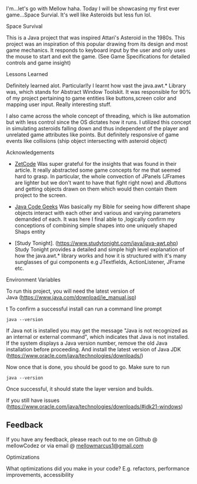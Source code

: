 
I'm...let's go with Mellow haha.  Today I will be showcasing my first ever game...Space Survial. It's well like Asteroids but less fun lol.


Space Survival 

This is a Java project that was inspired Attari's Asteroid in the 1980s. This project was an inspiration of this popular drawing from its design and most game mechanics. It responds to keyboard input by the user and only uses the mouse to start and exit the game. (See Game Specifications for detailed controls and game insight)


Lessons Learned

Definitely learned alot. Particularl!y I learnt how vast the java.awt.* Library was, which stands for Abstract Window Toolskit. It was responsible for 90% of my project pertaining to game entities like buttons,screen color and mapping user input. Really interesting stuff.

I also came across the whole concept of threading, which is like automation but with less control since the OS dictates how it runs. I utilized this concept in simulating asteroids falling down and thus independent of the player and unrelated game attributes like points. But definitely responsive of game events like collisions (ship object intersecting with asteroid object)


Acknowledgements

 - [ZetCode](https://zetcode.com/gfx/java2d/shapesandfills/) 
Was super grateful for the insights that was found in their article. It really abstracted some game concepts for me that seemed hard to grasp. In particular, the whole convection of JPanels (JFrames are lighter but we don't want to have that fight right now) and JButtons and getting objects drawn on them which would then contain them project to the screen. 

 - [Java Code Geeks](https://examples.javacodegeeks.com/java-development/desktop-java/javafx/javafx-2d-shape-example/) Was basically my Bible for seeing how different shape objects interact with each other and various and varying parameters demanded of each. It was here I final able to ,logically confirm my  conceptions of combining simple shapes into one uniquely shaped Shaps entity

- [Study Tonight].
(https://www.studytonight.com/java/java-awt.php) Study Tonight provides a detailed and simple high level explanation of how the java.awt.* library works and how it is structured with it's many sunglasses of gui components e.g JTextfields, ActionListener, JFrame etc.
 

 Environment Variables

To run this project, you will need the latest version of  
Java (https://www.java.com/download/ie_manual.jsp)


t
To confirm a successful install can run a command line prompt 

``` java --version ```

If Java not is installed you may get the message  "Java is not recognized as an internal or external command", which indicates that Java is not installed. If the system displays a Java version number, remove the old Java installation before proceeding. And install the latest version  of Java JDK (https://www.oracle.com/java/technologies/downloads/)

Now once that is done, you should be good to go. Make sure to run 

```java --version``` 

Once successful, it should state the layer version and builds.

If you still have issues (https://www.oracle.com/java/technologies/downloads/#jdk21-windows) 


## Feedback

If you have any feedback, please reach out to me on Github @ mellowCodez or via email @ mellowmarcus1@gmail.com 


Optimizations

What optimizations did you make in your code? E.g. refactors, performance improvements, accessibility


